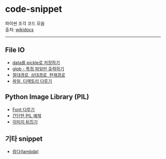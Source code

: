# code-snippet

파이썬 조각 코드 모음 <br/>
출처: [wikidocs](https://wikidocs.net/book/536)


---


## File IO

- [data를 pickle로 저장하기](https://wikidocs.net/8929)
- [glob - 특정 파일만 출력하기](https://wikidocs.net/3746)
- [절대경로, 상대경로, 현재경로](https://wikidocs.net/3716)
- [파일, 디렉토리 다루기](https://wikidocs.net/3717)



## Python Image Library (PIL)
- [Font 다루기](https://wikidocs.net/12157)
- [간단한 PIL 예제](https://wikidocs.net/3702)
- [이미지 뒤집기](https://wikidocs.net/12205)


## 기타 snippet
- [람다(lambda)](https://wikidocs.net/13970)